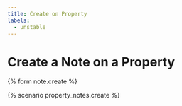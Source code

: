 ```yaml
---
title: Create on Property
labels:
  - unstable
---
```


# Create a Note on a Property

{% form note.create %}

{% scenario property_notes.create %}
